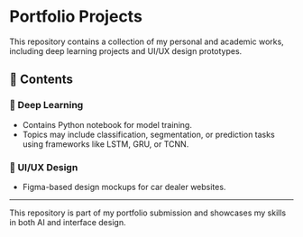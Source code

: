 # Portfolio Projects
This repository contains a collection of my personal and academic works, including deep learning projects and UI/UX design prototypes.

## 📁 Contents
### 🧠 Deep Learning
- Contains Python notebook for model training.
- Topics may include classification, segmentation, or prediction tasks using frameworks like LSTM, GRU, or TCNN.

### 🎨 UI/UX Design
- Figma-based design mockups for car dealer websites.

---
This repository is part of my portfolio submission and showcases my skills in both AI and interface design.
